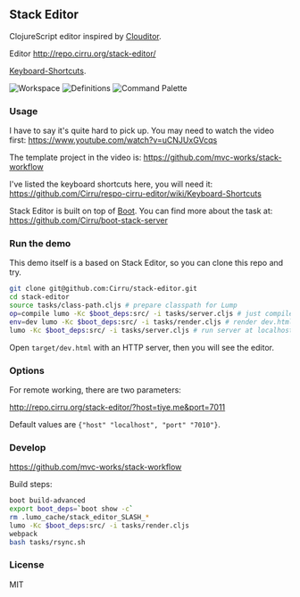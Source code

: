 
Stack Editor
----

ClojureScript editor inspired by [Clouditor](https://github.com/Cirru/clouditor/).

Editor http://repo.cirru.org/stack-editor/

[Keyboard-Shortcuts](https://github.com/Cirru/stack-editor/wiki/Keyboard-Shortcuts).

![Workspace](https://pbs.twimg.com/media/Cw0tNoCUAAAgJLe.png:large)
![Definitions](https://pbs.twimg.com/media/Cw0tPbHVQAIGIt0.png:large)
![Command Palette](https://pbs.twimg.com/media/Cp50MD6WcAEXq0B.png:large)

### Usage

I have to say it's quite hard to pick up. You may need to watch the video first:
https://www.youtube.com/watch?v=uCNJUxGVcqs

The template project in the video is: https://github.com/mvc-works/stack-workflow

I've listed the keyboard shortcuts here, you will need it:
https://github.com/Cirru/respo-cirru-editor/wiki/Keyboard-Shortcuts

Stack Editor is built on top of [Boot](http://boot-clj.com).
You can find more about the task at: https://github.com/Cirru/boot-stack-server

### Run the demo

This demo itself is a based on Stack Editor, so you can clone this repo and try.

```bash
git clone git@github.com:Cirru/stack-editor.git
cd stack-editor
source tasks/class-path.cljs # prepare classpath for Lump
op=compile lumo -Kc $boot_deps:src/ -i tasks/server.cljs # just compile code
env=dev lumo -Kc $boot_deps:src/ -i tasks/render.cljs # render dev.html
lumo -Kc $boot_deps:src/ -i tasks/server.cljs # run server at localhost:7010
```

Open `target/dev.html` with an HTTP server, then you will see the editor.

### Options

For remote working, there are two parameters:

http://repo.cirru.org/stack-editor/?host=tiye.me&port=7011

Default values are `{"host" "localhost", "port" "7010"}`.

### Develop

https://github.com/mvc-works/stack-workflow

Build steps:

```bash
boot build-advanced
export boot_deps=`boot show -c`
rm .lumo_cache/stack_editor_SLASH_*
lumo -Kc $boot_deps:src/ -i tasks/render.cljs
webpack
bash tasks/rsync.sh
```

### License

MIT
